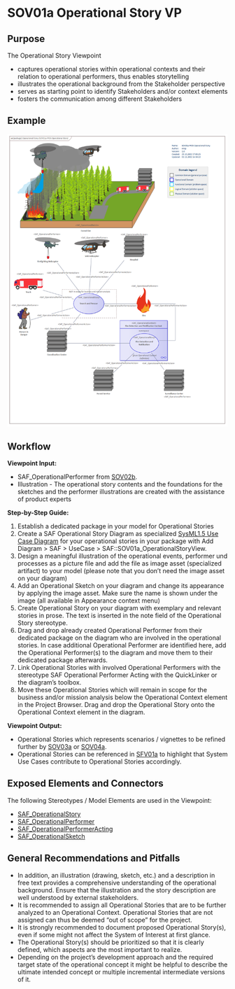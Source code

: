 # SOV01a Operational Story VP

## Purpose
The Operational Story Viewpoint
* captures operational stories within operational contexts and their relation to operational performers, thus enables storytelling
* illustrates the operational background from the Stakeholder perspective
* serves as starting point to identify Stakeholders and/or context elements
* fosters the communication among different Stakeholders

## Example
![SOV01a](../pics/SOV01a-example.png)

## Workflow
**Viewpoint Input:**
* SAF_OperationalPerformer from [SOV02b](Operational-Performer-Viewpoint.md).
* Illustration - The operational story contents and the foundations for the sketches and the performer illustrations are created with the assistance of product experts

**Step-by-Step Guide:**
1.	Establish a dedicated package in your model for Operational Stories
2.	Create a SAF Operational Story Diagram as specialized [SysML1.5 Use Case Diagram](https://sparxsystems.com/enterprise_architect_user_guide/16.1/guide_books/sysml-uc-dgms.html) for your operational stories in your package with Add Diagram > SAF > UseCase > SAF::SOV01a_OperationalStoryView.
3.	Design a meaningful illustration of the operational events, performer und processes as a picture file and add the file as image asset (specialized artifact) to your model (please note that you don’t need the image asset on your diagram)
4.	Add an Operational Sketch on your diagram and change its appearance by applying the image asset. Make sure the name is shown under the image (all available in Appearance context menu)
5.	Create Operational Story on your diagram with exemplary and relevant stories in prose. The text is inserted in the note field of the Operational Story stereotype.
6.	Drag and drop already created Operational Performer from their dedicated package on the diagram who are involved in the operational stories. In case additional Operational Performer are identified here, add the Operational Performer(s) to the diagram and move them to their dedicated package afterwards.
7.	Link Operational Stories with involved Operational Performers with the stereotype SAF Operational Performer Acting with the QuickLinker or the diagram’s toolbox.
8.	Move these Operational Stories which will remain in scope for the business and/or mission analysis below the Operational Context element in the Project Browser. Drag and drop the Operational Story onto the Operational Context element in the diagram.

**Viewpoint Output:**
* Operational Stories which represents scenarios / vignettes to be refined further by [SOV03a](Operational-Process-Viewpoint.md) or [SOV04a](Operational-Interaction-Viewpoint.md).
* Operational Stories can be referenced in [SFV01a](System-Use-Case-Viewpoint.md) to highlight that System Use Cases contribute to Operational Stories accordingly.

## Exposed Elements and Connectors
The following Stereotypes / Model Elements are used in the Viewpoint:
* [SAF_OperationalStory](https://github.com/GfSE/SAF-Specification/blob/TdSE2023/stereotypes.md#SAF_OperationalStory)
* [SAF_OperationalPerformer](https://github.com/GfSE/SAF-Specification/blob/TdSE2023/stereotypes.md#SAF_OperationalPerformer)
* [SAF_OperationalPerformerActing](https://github.com/GfSE/SAF-Specification/blob/TdSE2023/stereotypes.md#SAF_OperationalPerformerActing)
* [SAF_OperationalSketch](https://github.com/GfSE/SAF-Specification/blob/TdSE2023/stereotypes.md#SAF_OperationalSketch)

## General Recommendations and Pitfalls
* In addition, an illustration (drawing, sketch, etc.) and a description in free text provides a comprehensive understanding of the operational background. Ensure that the illustration and the story description are well understood by external stakeholders.
* It is recommended to assign all Operational Stories that are to be further analyzed to an Operational Context. Operational Stories that are not assigned can thus be deemed “out of scope” for the project.
* It is strongly recommended to document proposed Operational Story(s), even if some might not affect the System of Interest at first glance.
* The Operational Story(s) should be prioritized so that it is clearly defined, which aspects are the most important to realize.
* Depending on the project’s development approach and the required target state of the operational concept it might be helpful to describe the ultimate intended concept or multiple incremental intermediate versions of it.

